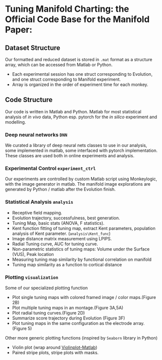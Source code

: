 # Tuning Manifold Charting: the Official Code Base for the Manifold Paper: 


## Dataset Structure
Our formatted and reduced dataset is stored in `.mat` format as a structure array, which can be accessed from Matlab or Python. 

* Each experimental session has one struct corresponding to Evolution, and one struct corresponding to Manifold experiment. 
* Array is organized in the order of experiment time for each monkey. 

## Code Structure
Our code is written in Matlab and Python. Matlab for most statistical analysis of *in vivo* data, Python esp. pytorch for the *in silico* experiment and modelling.

### Deep neural networks `DNN`
We curated a library of deep neural nets classes to use in our analysis, some implemented in matlab, some interfaced with pytorch implementation. These classes are used both in online experiments and analysis. 

### Experimental Control `experiment_ctrl`
Our experiments are controlled by custom Matlab script using Monkeylogic, with the image generator in matlab. The manifold image explorations are generated by Python / matlab after the Evolution finish. 

### Statistical Analysis `analysis`
* Receptive field mapping. 
* Evolution trajectory, successfulness, best generation. 
* Tuning Map, basic stats (ANOVA, F statistics).
* Kent function fitting of tuning map, extract Kent parameters, population analysis of Kent parameter. (`analysis\Kent_func`)
* Image distance matrix measurement using LPIPS. 
* Radial Tuning curve, AUC for tuning curve. 
* Non-parametric statistics of tuning maps: Volume under the Surface (VUS), Peak location
* Measuring tuning map similarity by functional correlation on manifold
* Tuning map similarity as a function to cortical distance 

### Plotting `visualization`
Some of our specialized plotting function
* Plot single tuning maps with colored framed image / color maps.(Figure 2B)
* Plot multiple tuning maps in an montage.(Figure 3A,5A)
* Plot radial tuning curves.(Figure 2D)
* Summarize score trajectory during Evolution (Figure 3F)
* Plot tuning maps in the same configuration as the electrode array. (Figure 5)

Other more generic plotting functions (inspired by `Seaborn` library in Python)
* Violin plot (wrap around [Violinplot-Matlab](https://github.com/bastibe/Violinplot-Matlab))
* Paired stripe plots, stripe plots with masks. 

